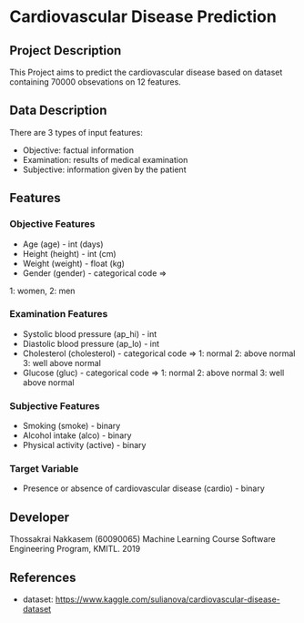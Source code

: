 # Cardiovascular Disease Prediction

## Project Description

This Project aims to predict the cardiovascular disease based on dataset containing 70000 obsevations on 12 features.

## Data Description

There are 3 types of input features:

- Objective: factual information
- Examination: results of medical examination
- Subjective: information given by the patient

## Features

### Objective Features

- Age (age) - int (days)
- Height (height) - int (cm)
- Weight (weight) - float (kg)
- Gender (gender) - categorical code =>

1: women,
2: men

### Examination Features

- Systolic blood pressure (ap_hi) - int
- Diastolic blood pressure (ap_lo) - int
- Cholesterol (cholesterol) - categorical code =>
  1: normal
  2: above normal
  3: well above normal
- Glucose (gluc) - categorical code =>
  1: normal
  2: above normal
  3: well above normal

### Subjective Features

- Smoking (smoke) - binary
- Alcohol intake (alco) - binary
- Physical activity (active) - binary

### Target Variable

- Presence or absence of cardiovascular disease (cardio) - binary

## Developer

Thossakrai Nakkasem (60090065)
Machine Learning Course
Software Engineering Program, KMITL.
2019

## References

- dataset: <https://www.kaggle.com/sulianova/cardiovascular-disease-dataset>
